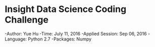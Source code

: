 # Insight Data Science Coding Challenge 
-Author: Yue Hu 
-Time: July 11, 2016
-Applied Session: Sep 06, 2016
-Language: Python 2.7
-Packages: Numpy 
